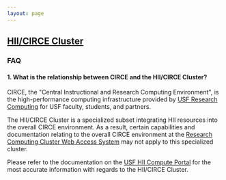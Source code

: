 ```yaml
---
layout: page
---
```


## [HII/CIRCE Cluster](../hii-rc.html)

### FAQ

#### 1. What is the relationship between CIRCE and the HII/CIRCE Cluster?

CIRCE, the "Central Instructional and Research Computing Environment",
is the high-performance computing infrastructure provided by [USF Research Computing](http://www.usf.edu/it/research-computing/)
for USF faculty, students, and partners.

The HII/CIRCE Cluster is a specialized subset integrating HII resources into the overall CIRCE environment.
As a result, certain capabilities and documentation relating to the overall CIRCE environment
at the [Research Computing Cluster Web Access System](https://cwa.rc.usf.edu) may not apply to this specialized cluster.

Please refer to the documentation on the [USF HII Compute Portal](https://usf-hii.github.io) for the most
accurate information with regards to the HII/CIRCE Cluster.

